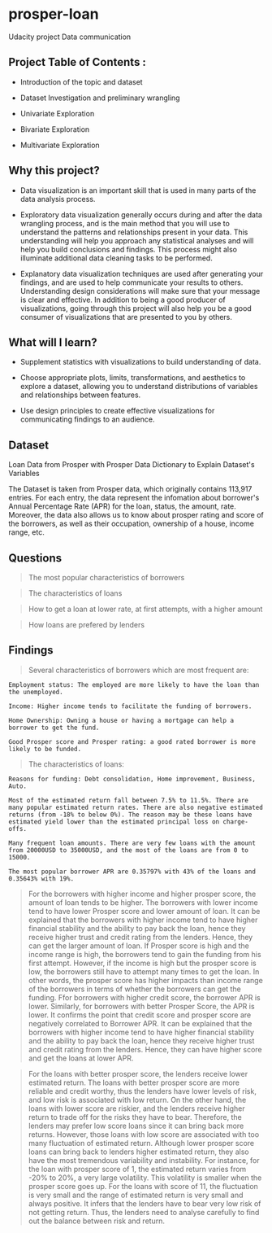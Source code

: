 # prosper-loan
Udacity project Data communication

## Project Table of Contents :

  * Introduction of the topic and dataset
  
  * Dataset Investigation and preliminary wrangling
  
  * Univariate Exploration
  
  * Bivariate Exploration
  
  * Multivariate Exploration 
    
## Why this project?

* Data visualization is an important skill that is used in many parts of the data analysis process. 

* Exploratory data visualization generally occurs during and after the data wrangling process, and is the main method that you will use to understand the patterns and relationships present in your data. This understanding will help you approach any statistical analyses and will help you build conclusions and findings. This process might also illuminate additional data cleaning tasks to be performed. 

* Explanatory data visualization techniques are used after generating your findings, and are used to help communicate your results to others. Understanding design considerations will make sure that your message is clear and effective. In addition to being a good producer of visualizations, going through this project will also help you be a good consumer of visualizations that are presented to you by others.

## What will I learn?

* Supplement statistics with visualizations to build understanding of data.
  
* Choose appropriate plots, limits, transformations, and aesthetics to explore a dataset, allowing you to understand distributions of variables and relationships between features.
  
* Use design principles to create effective visualizations for communicating findings to an audience.

## Dataset

Loan Data from Prosper with Prosper Data Dictionary to Explain Dataset's Variables

The Dataset is taken from Prosper data, which originally contains 113,917 entries. For each entry, the data represent the infomation about borrower's Annual Percentage Rate (APR) for the loan, status, the amount, rate. Moreover, the data also allows us to know about prosper rating and score of the borrowers, as well as their occupation, ownership of a house, income range, etc.

## Questions

> The most popular characteristics of borrowers

> The characteristics of loans

> How to get a loan at lower rate, at first attempts, with a higher amount

> How loans are prefered by lenders
 
## Findings

> Several characteristics of borrowers which are most frequent are:

    Employment status: The employed are more likely to have the loan than the unemployed.

    Income: Higher income tends to facilitate the funding of borrowers.

    Home Ownership: Owning a house or having a mortgage can help a borrower to get the fund.

    Good Prosper score and Prosper rating: a good rated borrower is more likely to be funded.


> The characteristics of loans:

    Reasons for funding: Debt consolidation, Home improvement, Business, Auto.

    Most of the estimated return fall between 7.5% to 11.5%. There are many popular estimated return rates. There are also negative estimated returns (from -18% to below 0%). The reason may be these loans have estimated yield lower than the estimated principal loss on charge-offs.

    Many frequent loan amounts. There are very few loans with the amount from 20000USD to 35000USD, and the most of the loans are from 0 to 15000.

    The most popular borrower APR are 0.35797% with 43% of the loans and 0.35643% with 19%.


> For the borrowers with higher income and higher prosper score, the amount of loan tends to be higher. The borrowers with lower income tend to have lower Prosper score and lower amount of loan. It can be explained that the borrowers with higher income tend to have higher financial stability and the ability to pay back the loan, hence they receive higher trust and credit rating from the lenders. Hence, they can get the larger amount of loan. If Prosper score is high and the income range is high, the borrowers tend to gain the funding from his first attempt. However, if the income is high but the prosper score is low, the borrowers still have to attempt many times to get the loan. In other words, the prosper score has higher impacts than income range of the borrowers in terms of whether the borrowers can get the funding. Ffor borrowers with higher credit score, the borrower APR is lower. Similarly, for borrowers with better Prosper Score, the APR is lower. It confirms the point that credit score and prosper score are negatively correlated to Borrower APR. It can be explained that the borrowers with higher income tend to have higher financial stability and the ability to pay back the loan, hence they receive higher trust and credit rating from the lenders. Hence, they can have higher score and get the loans at lower APR. 

> For the loans with better prosper score, the lenders receive lower estimated return. The loans with better prosper score are more reliable and credit worthy, thus the lenders have lower levels of risk, and low risk is associated with low return. On the other hand, the loans with lower score are riskier, and the lenders receive higher return to trade off for the risks they have to bear. Therefore, the lenders may prefer low score loans since it can bring back more returns. However, those loans with low score are associated with too many fluctuation of estimated return. Although lower prosper score loans can bring back to lenders higher estimated return, they also have the most tremendous variability and instability. For instance, for the loan with prosper score of 1, the estimated return varies from -20% to 20%, a very large volatility. This volatility is smaller when the prosper score goes up. For the loans with score of 11, the fluctuation is very small and the range of estimated return is very small and always positive. It infers that the lenders have to bear very low risk of not getting return. Thus, the lenders need to analyse carefully to find out the balance between risk and return.


